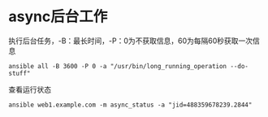 # async后台工作

执行后台任务，-B：最长时间，-P：0为不获取信息，60为每隔60秒获取一次信息

```纯文本
ansible all -B 3600 -P 0 -a "/usr/bin/long_running_operation --do-stuff"
```

查看运行状态

```纯文本
ansible web1.example.com -m async_status -a "jid=488359678239.2844"
```
